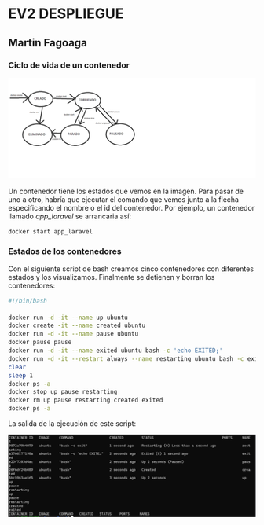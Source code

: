 # EV2 DESPLIEGUE

## Martin Fagoaga

### __Ciclo de vida de un contenedor__

![](ciclo.png)

Un contenedor tiene los estados que vemos en la imagen. Para pasar de uno a otro, habría que ejecutar el comando que vemos junto a la flecha especificando el nombre o el id del contenedor. Por ejemplo, un contenedor llamado *app_laravel* se arrancaria así:

```bash
docker start app_laravel
```

### __Estados de los contenedores__

Con el siguiente script de bash creamos cinco contenedores con diferentes estados y los visualizamos. Finalmente se detienen y borran los contenedores:

```bash
#!/bin/bash

docker run -d -it --name up ubuntu 
docker create -it --name created ubuntu
docker run -d -it --name pause ubuntu
docker pause pause
docker run -d -it --name exited ubuntu bash -c 'echo EXITED;'
docker run -d -it --restart always --name restarting ubuntu bash -c exit
clear
sleep 1
docker ps -a
docker stop up pause restarting
docker rm up pause restarting created exited
docker ps -a
```

La salida de la ejecución de este script:

![](scriptoutput.png)


